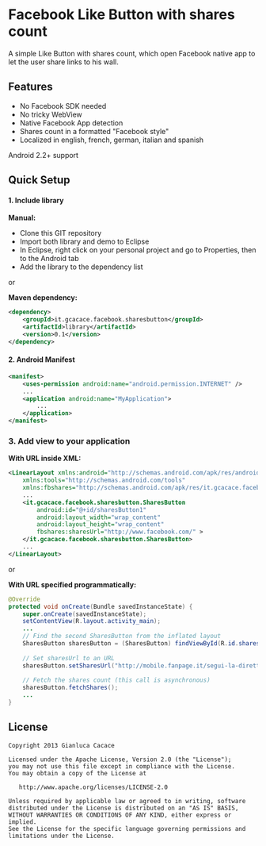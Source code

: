 Facebook Like Button with shares count
=============================

A simple Like Button with shares count, which open Facebook native app to let the user share links to his wall.

## Features
 * No Facebook SDK needed
 * No tricky WebView
 * Native Facebook App detection
 * Shares count in a formatted "Facebook style"
 * Localized in english, french, german, italian and spanish
 
 Android 2.2+ support
 
## Quick Setup

#### 1. Include library

**Manual:**
 * Clone this GIT repository
 * Import both library and demo to Eclipse
 * In Eclipse, right click on your personal project and go to Properties, then to the Android tab
 * Add the library to the dependency list

or

**Maven dependency:**
``` xml
<dependency>
	<groupId>it.gcacace.facebook.sharesbutton</groupId>
	<artifactId>library</artifactId>
	<version>0.1</version>
</dependency>
```

#### 2. Android Manifest
``` xml
<manifest>
	<uses-permission android:name="android.permission.INTERNET" />
	...
	<application android:name="MyApplication">
		...
	</application>
</manifest>
```

### 3. Add view to your application

**With URL inside XML:**
``` xml
<LinearLayout xmlns:android="http://schemas.android.com/apk/res/android"
    xmlns:tools="http://schemas.android.com/tools"
    xmlns:fbshares="http://schemas.android.com/apk/res/it.gcacace.facebook.sharesbutton.demo">
	...
    <it.gcacace.facebook.sharesbutton.SharesButton
        android:id="@+id/sharesButton1"
        android:layout_width="wrap_content"
        android:layout_height="wrap_content"
        fbshares:sharesUrl="http://www.facebook.com/" >
    </it.gcacace.facebook.sharesbutton.SharesButton>
	...
</LinearLayout>
```

or

**With URL specified programmatically:**
``` java
@Override
protected void onCreate(Bundle savedInstanceState) {
	super.onCreate(savedInstanceState);
	setContentView(R.layout.activity_main);
	...
	// Find the second SharesButton from the inflated layout
	SharesButton sharesButton = (SharesButton) findViewById(R.id.sharesButton2);
	
	// Set sharesUrl to an URL
	sharesButton.setSharesUrl("http://mobile.fanpage.it/segui-la-diretta-del-google-i-o-2103/");
	
	// Fetch the shares count (this call is asynchronous)
	sharesButton.fetchShares();
	...
}
```

## License

    Copyright 2013 Gianluca Cacace

    Licensed under the Apache License, Version 2.0 (the "License");
    you may not use this file except in compliance with the License.
    You may obtain a copy of the License at

       http://www.apache.org/licenses/LICENSE-2.0

    Unless required by applicable law or agreed to in writing, software
    distributed under the License is distributed on an "AS IS" BASIS,
    WITHOUT WARRANTIES OR CONDITIONS OF ANY KIND, either express or implied.
    See the License for the specific language governing permissions and
    limitations under the License.